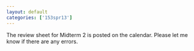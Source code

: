 ```yaml
---
layout: default
categories: ['153spr13']
---
```


The review sheet for Midterm 2 is posted on the calendar. Please let me know if there are any errors.
